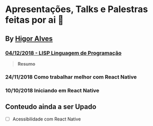 # Apresentações, Talks e Palestras feitas por ai :metal:
## By [Higor Alves](https://github.com/HigorAlves)

### [04/12/2018 - LISP Linguagem de Programação](https://github.com/HigorAlves/-presentations/blob/master/LISP%20Linguagem%20de%20Programac%CC%A7a%CC%83o.pdf)
> **Resumo**

### 24/11/2018 Como trabalhar melhor com React Native

### 10/10/2018 Iniciando em React Native

## Conteudo ainda a ser Upado
- [ ] Acessibilidade com React Native
